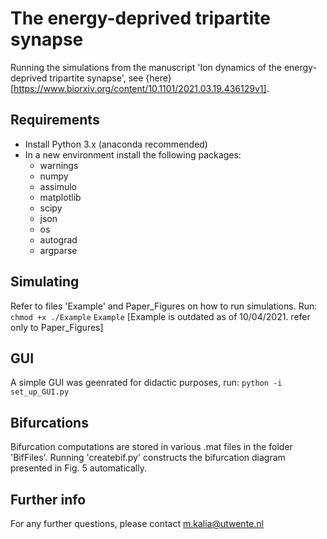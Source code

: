 # The energy-deprived tripartite synapse
Running the simulations from the manuscript 'Ion dynamics of the energy-deprived tripartite synapse', see {here}[https://www.biorxiv.org/content/10.1101/2021.03.19.436129v1].

## Requirements
  - Install Python 3.x (anaconda recommended)
  - In a new environment install the following packages:
       - warnings
       - numpy
       - assimulo
       - matplotlib
       - scipy
       - json
       - os
       - autograd 
       - argparse

## Simulating
Refer to files 'Example' and Paper_Figures on how to run simulations. Run:
`chmod +x ./Example`
`Example`
[Example is outdated as of 10/04/2021. refer only to Paper_Figures] 

## GUI
A simple GUI was geenrated for didactic purposes, run:
`python -i set_up_GUI.py`

## Bifurcations
Bifurcation computations are stored in various .mat files in the folder 'BifFiles'. Running 'createbif.py' constructs the bifurcation diagram presented in Fig. 5 automatically.

## Further info
For any further questions, please contact m.kalia@utwente.nl


